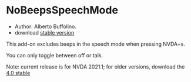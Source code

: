 # NoBeepsSpeechMode

* Author: Alberto Buffolino.
* download [stable version][stable]

This add-on excludes beeps in the speech mode when pressing NVDA+s.

You can only toggle between off or talk.

Note: current release is for NVDA 2021.1; for older versions, download the [4.0 stable][old-stable]


[old-stable]: https://github.com/ABuffEr/noBeepsSpeechMode/releases/download/v4.0/noBeepsSpeechMode-4.0.nvda-addon
[stable]: https://github.com/ABuffEr/noBeepsSpeechMode/releases/download/v5.0/noBeepsSpeechMode-5.0.nvda-addon
